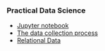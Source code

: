 ### Practical Data Science 

* [Jupyter notebook](Jupyter%20notebook) 
* [The data collection process](The%20data%20collection%20process) 
* [Relational Data](Relational%20Data) 

